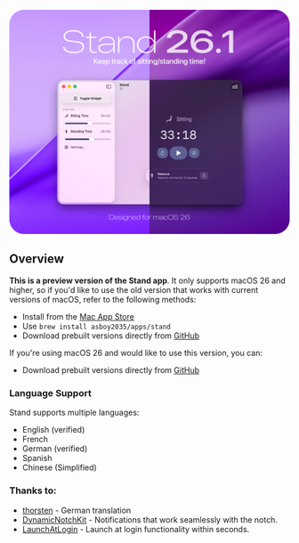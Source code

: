 
![Stand-Bigpic](/Images/Stand-Bigpic-26.png)

## Overview
**This is a preview version of the Stand app**. 
It only supports macOS 26 and higher, so if you'd like to use the old version that works with current versions of macOS, refer to the following methods:
- Install from the [Mac App Store](https://apps.apple.com/us/app/stand-standing-desk-app/id6741711329?mt=12)
- Use `brew install asboy2035/apps/stand`
- Download prebuilt versions directly from [GitHub](https://github.com/asboy2035/Stand/releases)

If you're using macOS 26 and would like to use this version, you can:
- Download prebuilt versions directly from [GitHub](https://github.com/asboy2035/Stand-26/releases)

### Language Support
Stand supports multiple languages:
- English (verified)
- French
- German (verified)
- Spanish
- Chinese (Simplified)

### Thanks to:
- [thorsten](https://github.com/thorsten) - German translation
- [DynamicNotchKit](https://github.com/MrKai77/DynamicNotchKit) - Notifications that work seamlessly with the notch.
- [LaunchAtLogin](https://github.com/sindresorhus/LaunchAtLogin-Modern) - Launch at login functionality within seconds.
